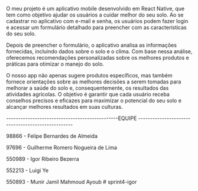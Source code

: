 O meu projeto é um aplicativo mobile desenvolvido em React Native, que tem como objetivo ajudar os usuários a cuidar melhor do seu solo. Ao se cadastrar no aplicativo com e-mail e senha, os usuários podem fazer login e acessar um formulário detalhado para preencher com as características do seu solo.

Depois de preencher o formulário, o aplicativo analisa as informações fornecidas, incluindo dados sobre o solo e o clima. Com base nessa análise, oferecemos recomendações personalizadas sobre os melhores produtos e práticas para otimizar o manejo do solo.

O nosso app não apenas sugere produtos específicos, mas também fornece orientações sobre as melhores decisões a serem tomadas para melhorar a saúde do solo e, consequentemente, os resultados das atividades agrícolas. O objetivo é garantir que cada usuário receba conselhos precisos e eficazes para maximizar o potencial do seu solo e alcançar melhores resultados em suas culturas.

-----------------------------------------------EQUIPE --------------------------------------------------

98866 - Felipe Bernardes de Almeida

97696 - Guilherme Romero Nogueira de Lima

550989 - Igor Ribeiro Bezerra

552213 - Luigi Ye

550893 - Munir Jamil Mahmoud Ayoub
#   s p r i n t 4 - i g o r  
 